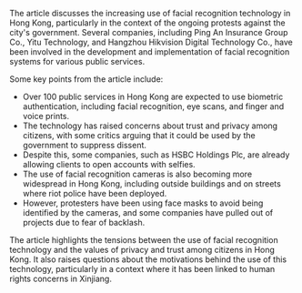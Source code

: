 The article discusses the increasing use of facial recognition technology in Hong Kong, particularly in the context of the ongoing protests against the city's government. Several companies, including Ping An Insurance Group Co., Yitu Technology, and Hangzhou Hikvision Digital Technology Co., have been involved in the development and implementation of facial recognition systems for various public services.

Some key points from the article include:

* Over 100 public services in Hong Kong are expected to use biometric authentication, including facial recognition, eye scans, and finger and voice prints.
* The technology has raised concerns about trust and privacy among citizens, with some critics arguing that it could be used by the government to suppress dissent.
* Despite this, some companies, such as HSBC Holdings Plc, are already allowing clients to open accounts with selfies.
* The use of facial recognition cameras is also becoming more widespread in Hong Kong, including outside buildings and on streets where riot police have been deployed.
* However, protesters have been using face masks to avoid being identified by the cameras, and some companies have pulled out of projects due to fear of backlash.

The article highlights the tensions between the use of facial recognition technology and the values of privacy and trust among citizens in Hong Kong. It also raises questions about the motivations behind the use of this technology, particularly in a context where it has been linked to human rights concerns in Xinjiang.
